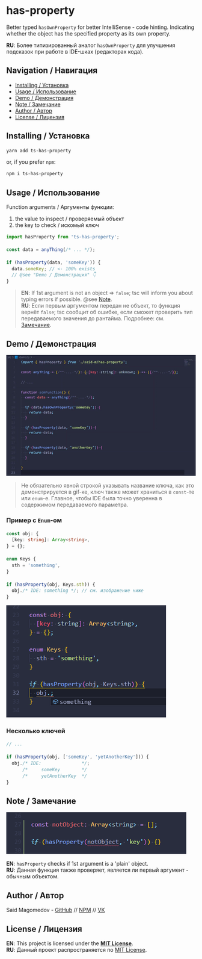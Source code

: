 # has-property

Better typed `hasOwnProperty` for better IntelliSense - code hinting. Indicating whether the object has the specified property as its own property.

**RU**: Более типизированный аналог `hasOwnProperty` для улучшения подсказок при работе в IDE-шках (редакторах кода).

## Navigation / Навигация

* [Installing / Установка](#Installing--Установка)
* [Usage / Использование](#Usage--Использование)
* [Demo / Демонстрация](#Demo--Демонстрация)
* [Note / Замечание](#Note--Замечание)
* [Author / Автор](#Author--Автор)
* [License / Лицензия](#License--Лицензия)

## Installing / Установка

```bash
yarn add ts-has-property
```
or, if you prefer `npm`:
```bash
npm i ts-has-property
```

## Usage / Использование

Function arguments / Аргументы функции:
1. the value to inspect / проверяемый объект
2. the key to check / искомый ключ

```ts
import hasProperty from 'ts-has-property';

const data = anyThing(/* ... */);

if (hasProperty(data, 'someKey')) {
  data.someKey; // <- 100% exists
  // @see "Demo / Демонстрация" 👇
}
```

> **EN**: If 1st argument is not an object => `false`; tsc will inform you about typing errors if possible. @see [Note](#note--замечание). \
> **RU**: Если первым аргументом передан не объект, то функция вернёт `false`; tsc сообщит об ошибке, если сможет проверить тип передаваемого значения до рантайма. Подробнее: см. [Замечание](#note--замечание).

## Demo / Демонстрация

![После проверки стандартным `Object.hasOwnProperty`, VSCode не предлагает проверенного ключа, а после проверки при помощи `hasProperty` ключ в подсказках предлагается](assets/demo.gif)

> Не обязательно явной строкой указывать название ключа, как это демонстрируется в gif-ке, ключ также может храниться в `const`-те или `enum`-е. Главное, чтобы IDE была точно уверенна в содержимом передаваемого параметра.

### Пример с `Enum`-ом

```ts
const obj: {
  [key: string]: Array<string>,
} = {};

enum Keys {
  sth = 'something',
}

if (hasProperty(obj, Keys.sth)) {
  obj./* IDE: something */; // см. изображение ниже
}
```

![Названия ключа из `enum`-а](assets/demo-enum.png)

### Несколько ключей

```ts
// ...

if (hasProperty(obj, ['someKey', 'yetAnotherKey'])) {
  obj./* IDE:               */;
      /*     someKey        */
      /*     yetAnotherKey  */
}
```

## Note / Замечание

![Не объект первым аргументом - ts-ошибка](assets/demo-not-object.png)

**EN**: `hasProperty` checks if 1st argument is a 'plain' object. \
**RU**: Данная функция также проверяет, является ли первый аргумент - обычным объектом.

## Author / Автор

Said Magomedov - [GitHub][github] // [NPM][npm] // [VK][vk]

## License / Лицензия

**EN**: This project is licensed under the [**MIT License**](LICENSE). \
**RU**: Данный проект распространяется по [MIT License](LICENSE).


[github]: https://github.com/said-m
[npm]: https://www.npmjs.com/~said-m
[vk]: https://vk.com/id266788473
